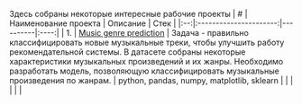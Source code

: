 Здесь собраны некоторые интересные рабочие проекты
| #  | Наименование проекта   | Описание | Стек |
|:--:|:----------------------:|----------|:----:|
| 1. | [Music genre prediction](https://github.com/evolution-via-negativa/Portfolio/tree/main/Music%20genre%20prediction) | Задача - правильно классифицировать новые музыкальные треки, чтобы улучшить работу рекомендательной системы. В датасете собраны некоторые характеристики музыкальных произведений и их жанры. Необходимо разработать модель, позволяющую классифицировать музыкальные произведения по жанрам. | python, pandas, numpy, matplotlib, sklearn |
|    |                        |          |      |

